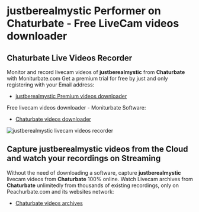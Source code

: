 # justberealmystic Performer on Chaturbate - Free LiveCam videos downloader

## Chaturbate Live Videos Recorder

Monitor and record livecam videos of **justberealmystic** from **Chaturbate** with Moniturbate.com
Get a premium trial for free by just and only registering with your Email address:
* [justberealmystic Premium videos downloader](https://moniturbate.com/request-demo-licence-key.html)

Free livecam videos downloader - Moniturbate Software:
* [Chaturbate videos downloader](https://moniturbate.com/moniturbate-download-software.html)

![justberealmystic livecam videos recorder](https://peachurnet.com/templates/moniturbate-software.png)


## Capture justberealmystic videos from the Cloud and watch your recordings on Streaming

Without the need of downloading a software, capture **justberealmystic** livecam videos from **Chaturbate** 100% online.
Watch Livecam archives from **Chaturbate** unlimitedly from thousands of existing recordings, only on Peachurbate.com and its websites network:
* [Chaturbate videos archives](https://peachurnet.com/)